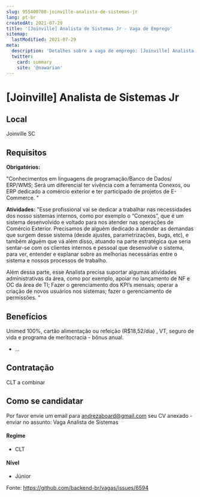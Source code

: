 ```yaml
---
slug: 955400780-joinville-analista-de-sistemas-jr
lang: pt-br
createdAt: 2021-07-29
title: '[Joinville] Analista de Sistemas Jr - Vaga de Emprego'
sitemap:
  lastModified: 2021-07-29
meta:
  description: 'Detalhes sobre a vaga de emprego: [Joinville] Analista de Sistemas Jr'
  twitter:
    card: summary
    site: '@nawarian'
---
```


# [Joinville] Analista de Sistemas Jr


## Local

Joinville SC
## Requisitos

**Obrigatórios:**

"Conhecimentos em linguagens de programação/Banco de Dados/ ERP/WMS;
Será um diferencial ter vivência com a ferramenta Conexos, ou ERP dedicado a comércio exterior e ter participado de projetos de E-Commerce.
"

**Atividades:**
"Esse profissional vai se dedicar a trabalhar nas necessidades dos nosso sistemas internos, como por exemplo o “Conexos”, que é um sistema desenvolvido e voltado para nos atender nas operações de Comércio Exterior. 
Precisamos de alguém dedicado a atender as demandas que surgem desse sistema (desde ajustes, parametrizações, bugs, etc), e também alguém que vá além disso, atuando na parte estratégica que seria sentar-se com os clientes internos e pessoal que desenvolve o sistema, para ver, entender e explanar sobre as melhorias necessárias entre o sistema e nossos processos de trabalho.

Além dessa parte, esse Analista precisa suportar algumas atividades administrativas da área, como por exemplo, apoiar no lançamento de NF e OC da área de TI; Fazer o gerenciamento dos KPI’s mensais; operar a criação de novos usuários nos sistemas; fazer o gerenciamento de permissões.
"
## Benefícios
Unimed 100%, cartão alimentação ou refeição (R$18,52/dia) , VT, seguro de vida e programa de meritocracia - bônus anual.
- ...



## Contratação

CLT a combinar

## Como se candidatar

Por favor envie um email para andrezaboard@gmail.com seu CV anexado - enviar no assunto: Vaga Analista de Sistemas


#### Regime
- CLT

#### Nível
- Júnior





Fonte: https://github.com/backend-br/vagas/issues/6594